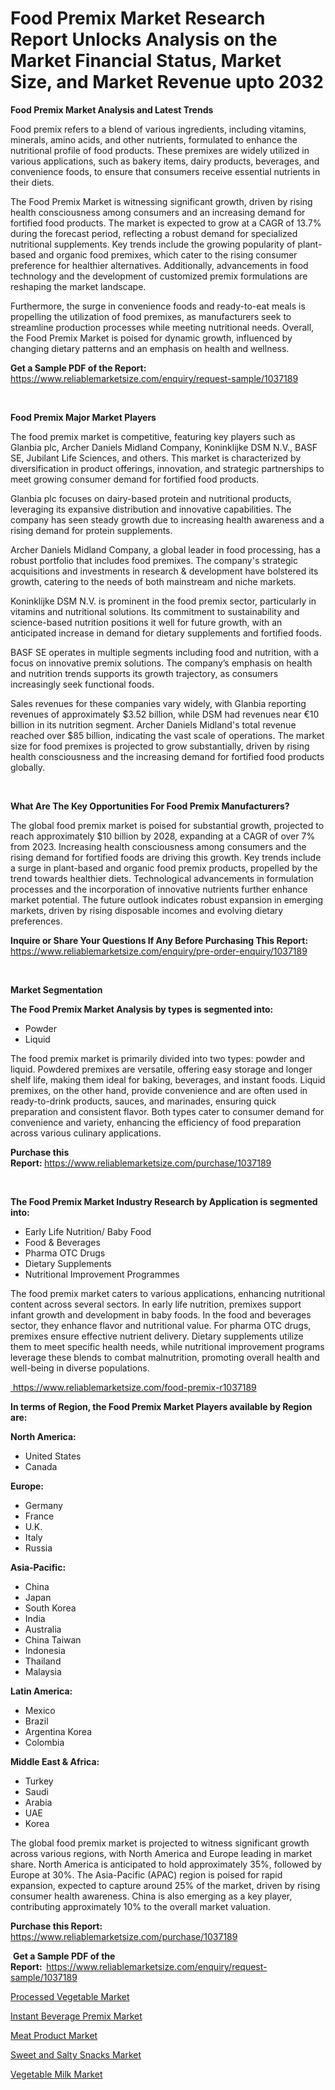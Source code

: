 <p><h1>Food Premix Market Research Report Unlocks Analysis on the Market Financial Status, Market Size, and Market Revenue upto 2032</h1></p><p><strong>Food Premix Market Analysis and Latest Trends</strong></p>
<p><p>Food premix refers to a blend of various ingredients, including vitamins, minerals, amino acids, and other nutrients, formulated to enhance the nutritional profile of food products. These premixes are widely utilized in various applications, such as bakery items, dairy products, beverages, and convenience foods, to ensure that consumers receive essential nutrients in their diets.</p><p>The Food Premix Market is witnessing significant growth, driven by rising health consciousness among consumers and an increasing demand for fortified food products. The market is expected to grow at a CAGR of 13.7% during the forecast period, reflecting a robust demand for specialized nutritional supplements. Key trends include the growing popularity of plant-based and organic food premixes, which cater to the rising consumer preference for healthier alternatives. Additionally, advancements in food technology and the development of customized premix formulations are reshaping the market landscape.</p><p>Furthermore, the surge in convenience foods and ready-to-eat meals is propelling the utilization of food premixes, as manufacturers seek to streamline production processes while meeting nutritional needs. Overall, the Food Premix Market is poised for dynamic growth, influenced by changing dietary patterns and an emphasis on health and wellness.</p></p>
<p><strong>Get a Sample PDF of the Report:&nbsp;</strong> <a href="https://www.reliablemarketsize.com/enquiry/request-sample/1037189?utm_campaign=1991&utm_medium=2&utm_source=Github&utm_content=ia&utm_term=07042025&utm_id=food-premix">https://www.reliablemarketsize.com/enquiry/request-sample/1037189</a></p>
<p>&nbsp;</p>
<p><strong>Food Premix Major Market Players</strong></p>
<p><p>The food premix market is competitive, featuring key players such as Glanbia plc, Archer Daniels Midland Company, Koninklijke DSM N.V., BASF SE, Jubilant Life Sciences, and others. This market is characterized by diversification in product offerings, innovation, and strategic partnerships to meet growing consumer demand for fortified food products.</p><p>Glanbia plc focuses on dairy-based protein and nutritional products, leveraging its expansive distribution and innovative capabilities. The company has seen steady growth due to increasing health awareness and a rising demand for protein supplements.</p><p>Archer Daniels Midland Company, a global leader in food processing, has a robust portfolio that includes food premixes. The company's strategic acquisitions and investments in research & development have bolstered its growth, catering to the needs of both mainstream and niche markets.</p><p>Koninklijke DSM N.V. is prominent in the food premix sector, particularly in vitamins and nutritional solutions. Its commitment to sustainability and science-based nutrition positions it well for future growth, with an anticipated increase in demand for dietary supplements and fortified foods.</p><p>BASF SE operates in multiple segments including food and nutrition, with a focus on innovative premix solutions. The company’s emphasis on health and nutrition trends supports its growth trajectory, as consumers increasingly seek functional foods.</p><p>Sales revenues for these companies vary widely, with Glanbia reporting revenues of approximately $3.52 billion, while DSM had revenues near €10 billion in its nutrition segment. Archer Daniels Midland's total revenue reached over $85 billion, indicating the vast scale of operations. The market size for food premixes is projected to grow substantially, driven by rising health consciousness and the increasing demand for fortified food products globally.</p></p>
<p>&nbsp;</p>
<p><strong>What Are The Key Opportunities For Food Premix Manufacturers?</strong></p>
<p><p>The global food premix market is poised for substantial growth, projected to reach approximately $10 billion by 2028, expanding at a CAGR of over 7% from 2023. Increasing health consciousness among consumers and the rising demand for fortified foods are driving this growth. Key trends include a surge in plant-based and organic food premix products, propelled by the trend towards healthier diets. Technological advancements in formulation processes and the incorporation of innovative nutrients further enhance market potential. The future outlook indicates robust expansion in emerging markets, driven by rising disposable incomes and evolving dietary preferences.</p></p>
<p><strong>Inquire or Share Your Questions If Any Before Purchasing This Report:</strong> <a href="https://www.reliablemarketsize.com/enquiry/pre-order-enquiry/1037189?utm_campaign=1991&utm_medium=2&utm_source=Github&utm_content=ia&utm_term=07042025&utm_id=food-premix">https://www.reliablemarketsize.com/enquiry/pre-order-enquiry/1037189</a></p>
<p>&nbsp;</p>
<p><strong>Market Segmentation</strong></p>
<p><strong>The Food Premix Market Analysis by types is segmented into:</strong></p>
<p><ul><li>Powder</li><li>Liquid</li></ul></p>
<p><p>The food premix market is primarily divided into two types: powder and liquid. Powdered premixes are versatile, offering easy storage and longer shelf life, making them ideal for baking, beverages, and instant foods. Liquid premixes, on the other hand, provide convenience and are often used in ready-to-drink products, sauces, and marinades, ensuring quick preparation and consistent flavor. Both types cater to consumer demand for convenience and variety, enhancing the efficiency of food preparation across various culinary applications.</p></p>
<p><strong>Purchase this Report:&nbsp;</strong><a href="https://www.reliablemarketsize.com/purchase/1037189?utm_campaign=1991&utm_medium=2&utm_source=Github&utm_content=ia&utm_term=07042025&utm_id=food-premix">https://www.reliablemarketsize.com/purchase/1037189</a></p>
<p>&nbsp;</p>
<p><strong>The Food Premix Market Industry Research by Application is segmented into:</strong></p>
<p><ul><li>Early Life Nutrition/ Baby Food</li><li>Food & Beverages</li><li>Pharma OTC Drugs</li><li>Dietary Supplements</li><li>Nutritional Improvement Programmes</li></ul></p>
<p><p>The food premix market caters to various applications, enhancing nutritional content across several sectors. In early life nutrition, premixes support infant growth and development in baby foods. In the food and beverages sector, they enhance flavor and nutritional value. For pharma OTC drugs, premixes ensure effective nutrient delivery. Dietary supplements utilize them to meet specific health needs, while nutritional improvement programs leverage these blends to combat malnutrition, promoting overall health and well-being in diverse populations.</p></p>
<p><a href="https://www.reliablemarketsize.com/food-premix-r1037189?utm_campaign=1991&utm_medium=2&utm_source=Github&utm_content=ia&utm_term=07042025&utm_id=food-premix">&nbsp;https://www.reliablemarketsize.com/food-premix-r1037189</a></p>
<p><strong>In terms of Region, the Food Premix Market Players available by Region are:</strong></p>
<p>
    <p> <strong> North America: </strong>
        <ul>
            <li>United States</li>
            <li>Canada</li>
        </ul>
        </p> 
    <p> <strong> Europe: </strong>
        <ul>
            <li>Germany</li>
            <li>France</li>
            <li>U.K.</li>
            <li>Italy</li>
            <li>Russia</li>
        </ul>
        </p> 
    <p> <strong> Asia-Pacific: </strong>
        <ul>
            <li>China</li>
            <li>Japan</li>
            <li>South Korea</li>
            <li>India</li>
            <li>Australia</li>
            <li>China Taiwan</li>
            <li>Indonesia</li>
            <li>Thailand</li>
            <li>Malaysia</li>
        </ul>
        </p> 
    <p> <strong> Latin America: </strong>
        <ul>
            <li>Mexico</li>
            <li>Brazil</li>
            <li>Argentina Korea</li>
            <li>Colombia</li>
        </ul>
        </p> 
    <p> <strong> Middle East & Africa: </strong>
        <ul>
            <li>Turkey</li>
            <li>Saudi</li>
            <li>Arabia</li>
            <li>UAE</li>
            <li>Korea</li>
        </ul>
    </p>
    </p>
<p><p>The global food premix market is projected to witness significant growth across various regions, with North America and Europe leading in market share. North America is anticipated to hold approximately 35%, followed by Europe at 30%. The Asia-Pacific (APAC) region is poised for rapid expansion, expected to capture around 25% of the market, driven by rising consumer health awareness. China is also emerging as a key player, contributing approximately 10% to the overall market valuation.</p></p>
<p><strong>Purchase this Report: </strong><a href="https://www.reliablemarketsize.com/purchase/1037189?utm_campaign=1991&utm_medium=2&utm_source=Github&utm_content=ia&utm_term=07042025&utm_id=food-premix">https://www.reliablemarketsize.com/purchase/1037189</a></p>
<p>&nbsp;<strong>Get a Sample PDF of the Report:&nbsp;&nbsp;</strong><a href="https://www.reliablemarketsize.com/enquiry/request-sample/1037189?utm_campaign=1991&utm_medium=2&utm_source=Github&utm_content=ia&utm_term=07042025&utm_id=food-premix">https://www.reliablemarketsize.com/enquiry/request-sample/1037189</a></p>
<p><strong></strong></p>
<p><p><a href="https://github.com/countpapajwp/Market-Research-Report-List-1/blob/main/processed-vegetable-market.md?utm_campaign=1991&utm_medium=2&utm_source=Github&utm_content=ia&utm_term=07042025&utm_id=food-premix">Processed Vegetable Market</a></p><p><a href="https://github.com/alawnhvicay/Market-Research-Report-List-1/blob/main/instant-beverage-premix-market.md?utm_campaign=1991&utm_medium=2&utm_source=Github&utm_content=ia&utm_term=07042025&utm_id=food-premix">Instant Beverage Premix Market</a></p><p><a href="https://github.com/fallalenoswG/Market-Research-Report-List-1/blob/main/meat-product-market.md?utm_campaign=1991&utm_medium=2&utm_source=Github&utm_content=ia&utm_term=07042025&utm_id=food-premix">Meat Product Market</a></p><p><a href="https://github.com/gfellcincot4/Market-Research-Report-List-1/blob/main/sweet-and-salty-snacks-market.md?utm_campaign=1991&utm_medium=2&utm_source=Github&utm_content=ia&utm_term=07042025&utm_id=food-premix">Sweet and Salty Snacks Market</a></p><p><a href="https://github.com/wraggfomath/Market-Research-Report-List-1/blob/main/vegetable-milk-market.md?utm_campaign=1991&utm_medium=2&utm_source=Github&utm_content=ia&utm_term=07042025&utm_id=food-premix">Vegetable Milk Market</a></p></p>